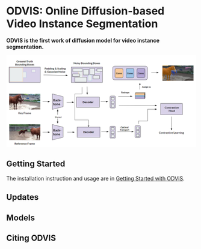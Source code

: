 # ODVIS: Online Diffusion-based Video Instance Segmentation

**ODVIS is the first work of diffusion model for video instance segmentation.**

![](https://github.com/kuantuna/odvis/blob/main/architecture.png?raw=true)

## Getting Started
The installation instruction and usage are in [Getting Started with ODVIS](https://github.com/kuantuna/odvis/blob/main/GETTING_STARTED.md).

## Updates

## Models

## Citing ODVIS

